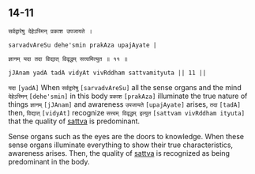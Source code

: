 ## 14-11


```shloka-sa
सर्वद्वारेषु देहेऽस्मिन् प्रकाश उपजायते ।
```
```shloka-sa-hk
sarvadvAreSu dehe'smin prakAza upajAyate |
```
```shloka-sa
ज्ञानम् यदा तदा विद्यात् विवृद्धम् सत्त्वमित्युत ॥ ११ ॥
```
```shloka-sa-hk
jJAnam yadA tadA vidyAt vivRddham sattvamityuta || 11 ||
```

`यदा` `[yadA]` When `सर्वद्वारेषु` `[sarvadvAreSu]` all the sense organs and the mind `देहेऽस्मिन्` `[dehe'smin]` in this body `प्रकाश` `[prakAza]` illuminate the true nature of things `ज्ञानम्` `[jJAnam]` and awareness `उपजायते` `[upajAyate]` arises, `तदा` `[tadA]` then, `विद्यात्` `[vidyAt]` recognize `सत्त्वम् विवृद्धम् इत्युत` `[sattvam vivRddham ityuta]` that the quality of [sattva](sattva) is predominant.

Sense organs such as the eyes are the doors to knowledge. When these sense organs illuminate everything to show their true characteristics, awareness arises. Then, the quality of [sattva](sattva) is recognized as being predominant in the body.

